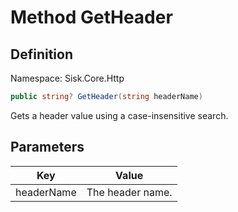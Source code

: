 # Method GetHeader

## Definition
Namespace: Sisk.Core.Http

```csharp
public string? GetHeader(string headerName)
```

Gets a header value using a case-insensitive search.

## Parameters

| Key | Value |
| --- | --- |
| headerName | The header name. | 

